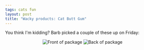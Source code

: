 ```yaml
---
tags: cats fun
layout: post
title: "Wacky products: Cat Butt Gum"
---
```




<p>You think I'm kidding? Barb picked a couple of these up on Friday:</p>

<p align="center">
<img src="http://www.cwinters.com/images/blog/cat_butt_gum_front.jpg" border="0" alt="Front of package" /> 
<img src="http://www.cwinters.com/images/blog/cat_butt_gum_back.jpg" border="0" alt="Back of package" />
</p>


